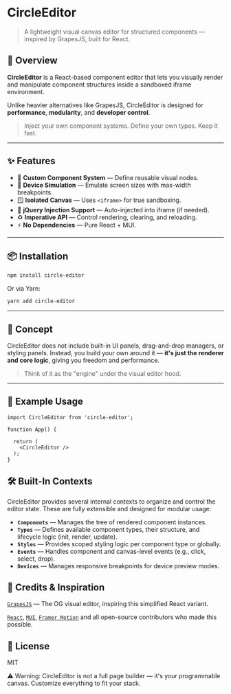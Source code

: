 # CircleEditor

> A lightweight visual canvas editor for structured components — inspired by GrapesJS, built for React.

## 🚀 Overview

**CircleEditor** is a React-based component editor that lets you visually render and manipulate component structures inside a sandboxed iframe environment.

Unlike heavier alternatives like GrapesJS, CircleEditor is designed for **performance**, **modularity**, and **developer control**.

> Inject your own component systems. Define your own types. Keep it fast.

---

## ✨ Features

- 🧩 **Custom Component System** — Define reusable visual nodes.
- 📐 **Device Simulation** — Emulate screen sizes with max-width breakpoints.
- 🪟 **Isolated Canvas** — Uses `<iframe>` for true sandboxing.
- 💉 **jQuery Injection Support** — Auto-injected into iframe (if needed).
- ♻️ **Imperative API** — Control rendering, clearing, and reloading.
- ⚡ **No Dependencies** — Pure React + MUI.

---

## 📦 Installation

```bash
npm install circle-editor
```

Or via Yarn:
```bash
yarn add circle-editor
```


---

## 🧠 Concept

CircleEditor does not include built-in UI panels, drag-and-drop managers, or styling panels. Instead, you build your own around it — **it's just the renderer and core logic**, giving you freedom and performance.

> Think of it as the "engine" under the visual editor hood.

---

## 🧪 Example Usage

```tsx
import CircleEditor from 'circle-editor';

function App() {

  return (
    <CircleEditor />
  );
}
```

## 🛠️ Built-In Contexts

CircleEditor provides several internal contexts to organize and control the editor state. These are fully extensible and designed for modular usage:

- **`Components`** — Manages the tree of rendered component instances.
- **`Types`** — Defines available component types, their structure, and lifecycle logic (init, render, update).
- **`Styles`** — Provides scoped styling logic per component type or globally.
- **`Events`** — Handles component and canvas-level events (e.g., click, select, drop).
- **`Devices`** — Manages responsive breakpoints for device preview modes.



## 🤝 Credits & Inspiration

[`GrapesJS`](https://grapesjs.com) — The OG visual editor, inspiring this simplified React variant.

[`React`](https://react.dev), [`MUI`](https://mui.com), [`Framer Motion`](https://motion.dev) and all open-source contributors who made this possible.

## 📄 License

MIT

⚠️ Warning: CircleEditor is not a full page builder — it's your programmable canvas. Customize everything to fit your stack.